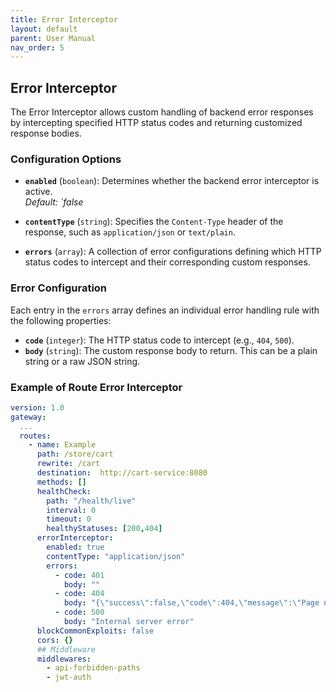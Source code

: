 ```yaml
---
title: Error Interceptor
layout: default
parent: User Manual
nav_order: 5
---
```



## Error Interceptor

The Error Interceptor allows custom handling of backend error responses by intercepting specified HTTP status codes and returning customized response bodies.

### Configuration Options

- **`enabled`** (`boolean`): Determines whether the backend error interceptor is active.  
  *Default: `false*

- **`contentType`** (`string`): Specifies the `Content-Type` header of the response, such as `application/json` or `text/plain`.

- **`errors`** (`array`): A collection of error configurations defining which HTTP status codes to intercept and their corresponding custom responses.

### Error Configuration

Each entry in the `errors` array defines an individual error handling rule with the following properties:

- **`code`** (`integer`): The HTTP status code to intercept (e.g., `404`, `500`).
- **`body`** (`string`): The custom response body to return. This can be a plain string or a raw JSON string.

### Example of Route Error Interceptor

```yaml
version: 1.0
gateway:
  ...
  routes:
    - name: Example
      path: /store/cart
      rewrite: /cart
      destination:  http://cart-service:8080
      methods: []
      healthCheck:
        path: "/health/live"
        interval: 0
        timeout: 0
        healthyStatuses: [200,404]
      errorInterceptor:
        enabled: true
        contentType: "application/json"
        errors:
          - code: 401
            body: ""
          - code: 404
            body: "{\"success\":false,\"code\":404,\"message\":\"Page not found\",\"data\":[]}" ## Raw JSON string     
          - code: 500
            body: "Internal server error"
      blockCommonExploits: false
      cors: {}
      ## Middleware
      middlewares:
        - api-forbidden-paths
        - jwt-auth
```